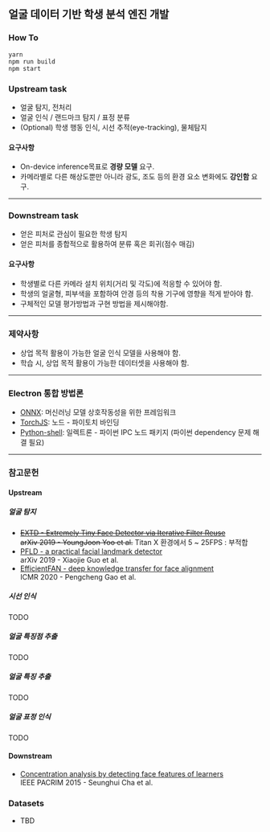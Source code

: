 ## 얼굴 데이터 기반 학생 분석 엔진 개발

### How To
~~~
yarn
npm run build
npm start
~~~

### Upstream task
* 얼굴 탐지, 전처리
* 얼굴 인식 / 랜드마크 탐지 / 표정 분류
* (Optional) 학생 행동 인식, 시선 추적(eye-tracking), 물체탐지

#### 요구사항
* On-device inference목표로 __경량 모델__ 요구.
* 카메라별로 다른 해상도뿐만 아니라 광도, 조도 등의 환경 요소 변화에도 __강인함__ 요구.

------

### Downstream task
* 얻은 피처로 관심이 필요한 학생 탐지
* 얻은 피처를 종합적으로 활용하여 분류 혹은 회귀(점수 매김)

#### 요구사항
* 학생별로 다른 카메라 설치 위치(거리 및 각도)에 적응할 수 있어야 함.
* 학생의 얼굴형, 피부색을 포함하여 안경 등의 착용 기구에 영향을 적게 받아야 함.
* 구체적인 모델 평가방법과 구현 방법을 제시해야함.

------

### 제약사항
* 상업 목적 활용이 가능한 얼굴 인식 모델을 사용해야 함.
* 학습 시, 상업 목적 활용이 가능한 데이터셋을 사용해야 함.

------

### Electron 통합 방법론
* [ONNX](https://onnx.ai/): 머신러닝 모델 상호작동성을 위한 프레임워크
* [TorchJS](https://github.com/torch-js/torch-js): 노드 - 파이토치 바인딩
* [Python-shell](https://www.npmjs.com/package/python-shell): 일렉트론 - 파이썬 IPC 노드 패키지 (파이썬 dependency 문제 해결 필요)

------

### 참고문헌
#### Upstream
##### 얼굴 탐지
* ~~[EXTD - Extremely Tiny Face Detector via Iterative Filter Reuse](https://arxiv.org/abs/1906.06579)  
arXiv 2019 - YoungJoon Yoo et al.~~ Titan X 환경에서 5 ~ 25FPS : 부적합
* [PFLD - a practical facial landmark detector](https://paperswithcode.com/paper/pfld-a-practical-facial-landmark-detector)  
arXiv 2019 - Xiaojie Guo et al.
* [EfficientFAN - deep knowledge transfer for face alignment](https://dl.acm.org/doi/10.1145/3372278.3390692)  
ICMR 2020 - Pengcheng Gao et al.

##### 시선 인식
TODO

##### 얼굴 특징점 추출
TODO

##### 얼굴 특징 추출
TODO

##### 얼굴 표정 인식
TODO

#### Downstream
* [Concentration analysis by detecting face features of learners](https://ieeexplore.ieee.org/document/7334807)  
IEEE PACRIM 2015 - Seunghui Cha et al.

### Datasets
* TBD

